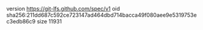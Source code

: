 version https://git-lfs.github.com/spec/v1
oid sha256:211dd687c592ce723147ad464dbd714bacca49f080aee9e5319753ec3edb86c9
size 11931
